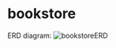 # bookstore
ERD diagram: 
![bookstoreERD](https://user-images.githubusercontent.com/64321224/131242621-b4971f6d-7bd8-444a-8250-db99f4ae6429.png)

